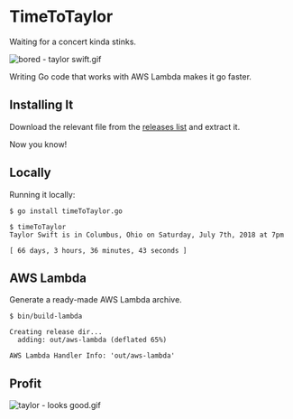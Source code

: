 # TimeToTaylor

Waiting for a concert kinda stinks.

![bored - taylor swift.gif](https://dl.dropboxusercontent.com/s/spnflcr84vl993i/bored+-+taylor+swift.gif)

Writing Go code that works with AWS Lambda makes it go faster.

## Installing It

Download the relevant file from the [releases list](https://github.com/trueheart78/timeToTaylor/releases) and extract it.

Now you know!

## Locally

Running it locally:

```
$ go install timeToTaylor.go

$ timeToTaylor
Taylor Swift is in Columbus, Ohio on Saturday, July 7th, 2018 at 7pm

[ 66 days, 3 hours, 36 minutes, 43 seconds ]
```

## AWS Lambda

Generate a ready-made AWS Lambda archive.

```
$ bin/build-lambda

Creating release dir...
  adding: out/aws-lambda (deflated 65%)

AWS Lambda Handler Info: 'out/aws-lambda'
```

## Profit

![taylor - looks good.gif](https://dl.dropboxusercontent.com/s/emq30wgry1usuhs/taylor+-+looks+good.gif)
